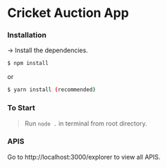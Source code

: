 # Cricket Auction App

### Installation
-> Install the dependencies.

```sh
$ npm install
```
or
```sh
$ yarn install (recommended)
```

### To Start

> Run ```node .``` in terminal from root directory.

### APIS
Go to http://localhost:3000/explorer to view all APIS.
